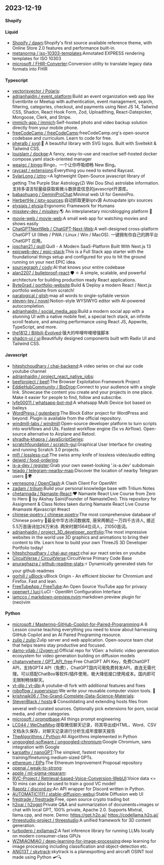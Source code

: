## 2023-12-19

#### Shopify

#### Liquid
* [Shopify / dawn](https://github.com/Shopify/dawn):Shopify's first source available reference theme, with Online Store 2.0 features and performance built-in.
* [metanorma / iso-10303-templates](https://github.com/metanorma/iso-10303-templates):Annotated EXPRESS rendering templates for ISO 10303
* [microsoft / FHIR-Converter](https://github.com/microsoft/FHIR-Converter):Conversion utility to translate legacy data formats into FHIR

#### Typescript
* [vectorisvector / Polaris](https://github.com/vectorisvector/Polaris):
* [adrianhajdin / event_platform](https://github.com/adrianhajdin/event_platform):Build an event organization web app like Eventbrite or Meetup with authentication, event management, search, filtering, categories, checkout, and payments using Next JS 14, Tailwind CSS, Shadcn, React Hook Form, Zod, Uploadthing, React-Datepicker, Mongoose, Clerk, and Stripe.
* [immich-app / immich](https://github.com/immich-app/immich):Self-hosted photo and video backup solution directly from your mobile phone.
* [freeCodeCamp / freeCodeCamp](https://github.com/freeCodeCamp/freeCodeCamp):freeCodeCamp.org's open-source codebase and curriculum. Learn to code for free.
* [pheralb / svgl](https://github.com/pheralb/svgl):🧩 A beautiful library with SVG logos. Built with Sveltekit & Tailwind CSS.
* [louislam / dockge](https://github.com/louislam/dockge):A fancy, easy-to-use and reactive self-hosted docker compose.yaml stack-oriented manager
* [weaigc / bingo](https://github.com/weaigc/bingo):Bingo，一个让你呼吸顺畅 New Bing。
* [raycast / extensions](https://github.com/raycast/extensions):Everything you need to extend Raycast.
* [SylarLong / iztro](https://github.com/SylarLong/iztro):⭐A lightweight Open-Source javascript library of getting The Purple Star Astrology(Zi Wei Dou Shu) astrolabe information. 支持多语言轻量级获取紫微斗数排盘信息的javascript开源库。
* [babaohuang / GeminiProChat](https://github.com/babaohuang/GeminiProChat):Minimal web UI for GeminiPro.
* [HerbertHe / iptv-sources](https://github.com/HerbertHe/iptv-sources):自动抓取更新iptv源 Autoupdate iptv sources
* [elysiajs / elysia](https://github.com/elysiajs/elysia):Ergonomic Framework for Humans
* [misskey-dev / misskey](https://github.com/misskey-dev/misskey):🌎 An interplanetary microblogging platform 🚀
* [movie-web / movie-web](https://github.com/movie-web/movie-web):A small web app for watching movies and shows easily
* [ChatGPTNextWeb / ChatGPT-Next-Web](https://github.com/ChatGPTNextWeb/ChatGPT-Next-Web):A well-designed cross-platform ChatGPT UI (Web / PWA / Linux / Win / MacOS). 一键拥有你自己的跨平台 ChatGPT 应用。
* [joschan21 / quill](https://github.com/joschan21/quill):Quill - A Modern SaaS-Platform Built With Next.js 13
* [epicweb-dev / epic-stack](https://github.com/epicweb-dev/epic-stack):This is a Full Stack app starter with the foundational things setup and configured for you to hit the ground running on your next EPIC idea.
* [sourcegraph / cody](https://github.com/sourcegraph/cody):AI that knows your entire codebase
* [alan2207 / bulletproof-react](https://github.com/alan2207/bulletproof-react):🛡️ ⚛️ A simple, scalable, and powerful architecture for building production ready React applications.
* [ByteGrad / portfolio-website](https://github.com/ByteGrad/portfolio-website):Build & Deploy a modern React / Next.js portfolio website from scratch!
* [paralogical / glish](https://github.com/paralogical/glish):map all words to single-syllable version
* [steven-tey / novel](https://github.com/steven-tey/novel):Notion-style WYSIWYG editor with AI-powered autocompletion.
* [adrianhajdin / social_media_app](https://github.com/adrianhajdin/social_media_app):Build a modern social app with a stunning UI with a native mobile feel, a special tech stack, an infinite scroll feature, and amazing performance using React JS, Appwrite, TypeScript, and more.
* [the1812 / Bilibili-Evolved](https://github.com/the1812/Bilibili-Evolved):强大的哔哩哔哩增强脚本
* [shadcn-ui / ui](https://github.com/shadcn-ui/ui):Beautifully designed components built with Radix UI and Tailwind CSS.

#### Javascript
* [hiteshchoudhary / chai-backend](https://github.com/hiteshchoudhary/chai-backend):A video series on chai aur code youtube channel
* [adrianhajdin / project_react_native_jobs](https://github.com/adrianhajdin/project_react_native_jobs):
* [beefproject / beef](https://github.com/beefproject/beef):The Browser Exploitation Framework Project
* [EddieHubCommunity / BioDrop](https://github.com/EddieHubCommunity/BioDrop):Connect to your audience with a single link. Showcase the content you create and your projects in one place. Make it easier for people to find, follow and subscribe.
* [lyfe00011 / whatsapp-bot-md](https://github.com/lyfe00011/whatsapp-bot-md):A whatsapp Multi Device bot based on baileys
* [WordPress / gutenberg](https://github.com/WordPress/gutenberg):The Block Editor project for WordPress and beyond. Plugin is available from the official repository.
* [windmill-labs / windmill](https://github.com/windmill-labs/windmill):Open-source developer platform to turn scripts into workflows and UIs. Fastest workflow engine (5x vs Airflow). Open-source alternative to Airplane and Retool.
* [shradha-khapra / JavaScriptSeries](https://github.com/shradha-khapra/JavaScriptSeries):
* [scratchfoundation / scratch-gui](https://github.com/scratchfoundation/scratch-gui):Graphical User Interface for creating and running Scratch 3.0 projects.
* [mifi / lossless-cut](https://github.com/mifi/lossless-cut):The swiss army knife of lossless video/audio editing
* [dejwid / food-ordering](https://github.com/dejwid/food-ordering):
* [is-a-dev / register](https://github.com/is-a-dev/register):Grab your own sweet-looking '.is-a.dev' subdomain
* [tejado / telegram-nearby-map](https://github.com/tejado/telegram-nearby-map):Discover the location of nearby Telegram users 📡🌍
* [vernesong / OpenClash](https://github.com/vernesong/OpenClash):A Clash Client For OpenWrt
* [zadam / trilium](https://github.com/zadam/trilium):Build your personal knowledge base with Trilium Notes
* [chetannada / Namaste-React](https://github.com/chetannada/Namaste-React):❤ Namaste React Live Course from Zero to Hero 🚀 by Akshay Saini(Founder of NamasteDev). This repository for Assignment & Class Notes taken during Namaste React Live Course #namaste #javascript #react
* [chinese-poetry / chinese-poetry](https://github.com/chinese-poetry/chinese-poetry):The most comprehensive database of Chinese poetry 🧶最全中华古诗词数据库, 唐宋两朝近一万四千古诗人, 接近5.5万首唐诗加26万宋诗. 两宋时期1564位词人，21050首词。
* [adrianhajdin / project_3D_developer_portfolio](https://github.com/adrianhajdin/project_3D_developer_portfolio):The most impressive websites in the world use 3D graphics and animations to bring their content to life. Learn how to build your own ThreeJS 3D Developer Portfolio today!
* [hiteshchoudhary / chai-aur-react](https://github.com/hiteshchoudhary/chai-aur-react):chai aur react series on youtube
* [CircuitVerse / CircuitVerse](https://github.com/CircuitVerse/CircuitVerse):CircuitVerse Primary Code Base
* [anuraghazra / github-readme-stats](https://github.com/anuraghazra/github-readme-stats):⚡ Dynamically generated stats for your github readmes
* [gorhill / uBlock](https://github.com/gorhill/uBlock):uBlock Origin - An efficient blocker for Chromium and Firefox. Fast and lean.
* [FreeTubeApp / FreeTube](https://github.com/FreeTubeApp/FreeTube):An Open Source YouTube app for privacy
* [openwrt / luci](https://github.com/openwrt/luci):LuCI - OpenWrt Configuration Interface
* [iamcco / markdown-preview.nvim](https://github.com/iamcco/markdown-preview.nvim):markdown preview plugin for (neo)vim

#### Python
* [microsoft / Mastering-GitHub-Copilot-for-Paired-Programming](https://github.com/microsoft/Mastering-GitHub-Copilot-for-Paired-Programming):A 6 Lesson course teaching everything you need to know about harnessing GitHub Copilot and an AI Paired Programing resource.
* [zulip / zulip](https://github.com/zulip/zulip):Zulip server and web application. Open-source team chat that helps teams stay productive and focused.
* [damo-vilab / i2vgen-xl](https://github.com/damo-vilab/i2vgen-xl):Official repo for VGen: a holistic video generation ecosystem for video generation building on diffusion models
* [chatanywhere / GPT_API_free](https://github.com/chatanywhere/GPT_API_free):Free ChatGPT API Key，免费ChatGPT API，支持GPT4 API（免费），ChatGPT国内可用免费转发API，直连无需代理。可以搭配ChatBox等软件/插件使用，极大降低接口使用成本。国内即可无限制畅快聊天。
* [yt-dlp / yt-dlp](https://github.com/yt-dlp/yt-dlp):A youtube-dl fork with additional features and fixes
* [roboflow / supervision](https://github.com/roboflow/supervision):We write your reusable computer vision tools. 💜
* [krishnaik06 / The-Grand-Complete-Data-Science-Materials](https://github.com/krishnaik06/The-Grand-Complete-Data-Science-Materials):
* [StevenBlack / hosts](https://github.com/StevenBlack/hosts):🔒 Consolidating and extending hosts files from several well-curated sources. Optionally pick extensions for porn, social media, and other categories.
* [microsoft / promptbase](https://github.com/microsoft/promptbase):All things prompt engineering
* [LC044 / WeChatMsg](https://github.com/LC044/WeChatMsg):提取微信聊天记录，将其导出成HTML、Word、CSV文档永久保存，对聊天记录进行分析生成年度聊天报告
* [TheAlgorithms / Python](https://github.com/TheAlgorithms/Python):All Algorithms implemented in Python
* [ungoogled-software / ungoogled-chromium](https://github.com/ungoogled-software/ungoogled-chromium):Google Chromium, sans integration with Google
* [karpathy / nanoGPT](https://github.com/karpathy/nanoGPT):The simplest, fastest repository for training/finetuning medium-sized GPTs.
* [ethereum / EIPs](https://github.com/ethereum/EIPs):The Ethereum Improvement Proposal repository
* [openai / weak-to-strong](https://github.com/openai/weak-to-strong):
* [apple / ml-sigma-reparam](https://github.com/apple/ml-sigma-reparam):
* [RVC-Project / Retrieval-based-Voice-Conversion-WebUI](https://github.com/RVC-Project/Retrieval-based-Voice-Conversion-WebUI):Voice data <= 10 mins can also be used to train a good VC model!
* [Rapptz / discord.py](https://github.com/Rapptz/discord.py):An API wrapper for Discord written in Python.
* [AUTOMATIC1111 / stable-diffusion-webui](https://github.com/AUTOMATIC1111/stable-diffusion-webui):Stable Diffusion web UI
* [freqtrade / freqtrade](https://github.com/freqtrade/freqtrade):Free, open source crypto trading bot
* [h2oai / h2ogpt](https://github.com/h2oai/h2ogpt):Private Q&A and summarization of documents+images or chat with local GPT, 100% private, Apache 2.0. Supports Mixtral, llama.cpp, and more. Demo: https://gpt.h2o.ai/ https://codellama.h2o.ai/
* [threestudio-project / threestudio](https://github.com/threestudio-project/threestudio):A unified framework for 3D content generation.
* [turboderp / exllamav2](https://github.com/turboderp/exllamav2):A fast inference library for running LLMs locally on modern consumer-class GPUs
* [WZMIAOMIAO / deep-learning-for-image-processing](https://github.com/WZMIAOMIAO/deep-learning-for-image-processing):deep learning for image processing including classification and object-detection etc.
* [ANG13T / skytrack](https://github.com/ANG13T/skytrack):skytrack is a planespotting and aircraft OSINT tool made using Python 🛩🔍
